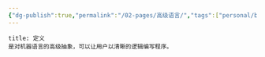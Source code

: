 ```yaml
---
{"dg-publish":true,"permalink":"/02-pages/高级语言/","tags":["personal/blog","计算机组成原理/概述"]}
---
```


```ad-info
title: 定义
是对机器语言的高级抽象，可以让用户以清晰的逻辑编写程序。
```
